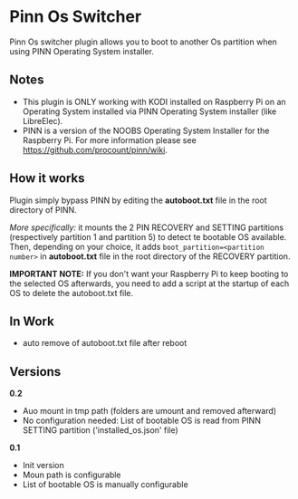 # Pinn Os Switcher
Pinn Os switcher plugin allows you to boot to another Os partition when using PINN Operating System installer.

## Notes
* This plugin is ONLY working with KODI installed on Raspberry Pi on an Operating System installed via PINN Operating System installer (like LibreElec).
* PINN is a version of the NOOBS Operating System Installer for the Raspberry Pi. For more information please see https://github.com/procount/pinn/wiki.

## How it works
Plugin simply bypass PINN by editing the **autoboot.txt** file in the root directory of PINN.

*More specifically:* it mounts the 2 PIN RECOVERY and SETTING partitions (respectively partition 1 and partition 5) to detect te bootable OS available.
Then, depending on your choice, it adds ```boot_partition=<partition number>``` in **autoboot.txt** file in the root directory of the RECOVERY partition.

**IMPORTANT NOTE:** If you don't want your Raspberry Pi to keep booting to the selected OS afterwards, you need to add a script at the startup of each OS to delete the autoboot.txt file.

## In Work
* auto remove of autoboot.txt file after reboot

## Versions

**0.2**
* Auo mount in tmp path (folders are umount and removed afterward)
* No configuration needed: List of bootable OS is read from PINN SETTING partition ('installed_os.json' file)

**0.1**
* Init version
* Moun path is configurable
* List of bootable OS is manually configurable